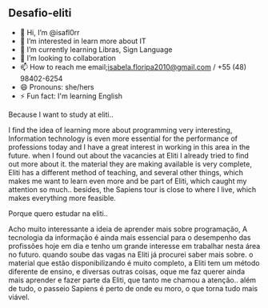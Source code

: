 ## Desafio-eliti

- 👋 Hi, I’m @isafl0rr
- 👀 I’m interested in learn more about IT
- 🌱 I’m currently learning Libras, Sign Language
- 💞️ I’m looking to collaboration 
- 📫 How to reach me email;isabela.floripa2010@gmail.com / +55 (48) 98402-6254
- 😄 Pronouns: she/hers
- ⚡ Fun fact: I'm learning English

<!---
isafl0rr/isafl0rr is a ✨ special ✨ repository because its `README.md` (this file) appears on your GitHub profile.
You can click the Preview link to take a look at your changes.
--->
Because I want to study at eliti.. 

I find the idea of learning more about programming very interesting,
Information technology is even more essential for the performance of professions today
and I have a great interest in working in this area in the future. when I found out about the vacancies at Eliti I already tried to find out more about it.
the material they are making available is very complete, Eliti 
has a different method of teaching, and several other things, which makes me want to learn even more and be part of Eliti, which caught my attention so much..
besides, the Sapiens tour is close to where I live, 
which makes everything more feasible.




Porque quero estudar na eliti.. 

Acho muito interessante a ideia de aprender mais sobre programação,
A tecnologia da informação é ainda mais essencial para o desempenho das profissões hoje em dia
e tenho um grande interesse em trabalhar nesta área no futuro. quando soube das vagas na Eliti já procurei saber mais sobre.
o material que estão disponibilizando é muito completo, a Eliti 
tem um método diferente de ensino, e diversas outras coisas, oque me faz querer ainda mais aprender e fazer parte da Eliti, que tanto me chamou a atenção..
além de tudo, o passeio Sapiens é perto de onde eu moro, 
o que torna tudo mais viável.
